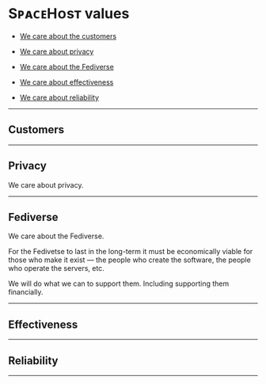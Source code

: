 # SᴘᴀᴄᴇHᴏsᴛ values

* [We care about the customers](#customers)

* [We care about privacy](#privacy)

* [We care about the Fediverse](#fediverse)

* [We care about effectiveness](#effectiveness)

* [We care about reliability](#reliability)

---

## Customers

---

## Privacy

We care about privacy.

---

## Fediverse

We care about the Fediverse.

For the Fedivetse to last in the long-term it must be economically viable for those who make it exist — the people who create the software, the people who operate the servers, etc.

We will do what we can to support them.
Including supporting them financially.

---

## Effectiveness

---

## Reliability

---

